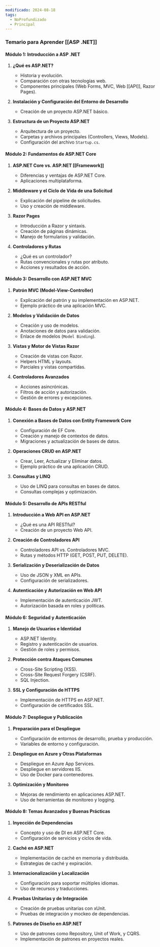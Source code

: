```yaml
---
modificado: 2024-08-18
tags:
  - NoProfundizado
  - Principal
---
```

### **Temario para Aprender [[ASP .NET]]**

#### **Módulo 1: Introducción a ASP .NET**

1. **¿Qué es ASP.NET?**
    - Historia y evolución.
    - Comparación con otras tecnologías web.
    - Componentes principales (Web Forms, MVC, Web [[API]], Razor Pages).
    
1. **Instalación y Configuración del Entorno de Desarrollo**
    - Creación de un proyecto ASP.NET básico.
    
1. **Estructura de un Proyecto ASP.NET**
    - Arquitectura de un proyecto.
    - Carpetas y archivos principales (Controllers, Views, Models).
    - Configuración del archivo `Startup.cs`.
    
#### **Módulo 2: Fundamentos de ASP.NET Core**

1. **ASP.NET Core vs. ASP.NET [[Framework]]**
    - Diferencias y ventajas de ASP.NET Core.
    - Aplicaciones multiplataforma.
    
1. **Middleware y el Ciclo de Vida de una Solicitud**
    - Explicación del pipeline de solicitudes.
    - Uso y creación de middleware.
    
1. **Razor Pages**
    - Introducción a Razor y sintaxis.
    - Creación de páginas dinámicas.
    - Manejo de formularios y validación.
    
1. **Controladores y Rutas**
    - ¿Qué es un controlador?
    - Rutas convencionales y rutas por atributo.
    - Acciones y resultados de acción.

#### **Módulo 3: Desarrollo con ASP.NET MVC**

1. **Patrón MVC (Model-View-Controller)**
    - Explicación del patrón y su implementación en ASP.NET.
    - Ejemplo práctico de una aplicación MVC.
    
1. **Modelos y Validación de Datos**
    - Creación y uso de modelos.
    - Anotaciones de datos para validación.
    - Enlace de modelos (`Model Binding`).
    
1. **Vistas y Motor de Vistas Razor**
    - Creación de vistas con Razor.
    - Helpers HTML y layouts.
    - Parciales y vistas compartidas.
    
1. **Controladores Avanzados**
    - Acciones asincrónicas.
    - Filtros de acción y autorización.
    - Gestión de errores y excepciones.

#### **Módulo 4: Bases de Datos y ASP.NET**
1. **Conexión a Bases de Datos con Entity Framework Core**
    - Configuración de EF Core.
    - Creación y manejo de contextos de datos.
    - Migraciones y actualización de bases de datos.
    
1. **Operaciones CRUD en ASP.NET**
    - Crear, Leer, Actualizar y Eliminar datos.
    - Ejemplo práctico de una aplicación CRUD.
    
1. **Consultas y LINQ**
    - Uso de LINQ para consultas en bases de datos.
    - Consultas complejas y optimización.

#### **Módulo 5: Desarrollo de APIs RESTful**
1. **Introducción a Web API en ASP.NET**
    - ¿Qué es una API RESTful?
    - Creación de un proyecto Web API.
    
1. **Creación de Controladores API**
    - Controladores API vs. Controladores MVC.
    - Rutas y métodos HTTP (GET, POST, PUT, DELETE).
    
1. **Serialización y Deserialización de Datos**
    - Uso de JSON y XML en APIs.
    - Configuración de serializadores.
    
1. **Autenticación y Autorización en Web API**
    - Implementación de autenticación JWT.
    - Autorización basada en roles y políticas.

#### **Módulo 6: Seguridad y Autenticación**

1. **Manejo de Usuarios e Identidad**
    - ASP.NET Identity.
    - Registro y autenticación de usuarios.
    - Gestión de roles y permisos.
    
1. **Protección contra Ataques Comunes**
    - Cross-Site Scripting (XSS).
    - Cross-Site Request Forgery (CSRF).
    - SQL Injection.
    
1. **SSL y Configuración de HTTPS**
    - Implementación de HTTPS en ASP.NET.
    - Configuración de certificados SSL.

#### **Módulo 7: Despliegue y Publicación**
1. **Preparación para el Despliegue**
    - Configuración de entornos de desarrollo, prueba y producción.
    - Variables de entorno y configuración.
    
1. **Despliegue en Azure y Otras Plataformas**
    - Despliegue en Azure App Services.
    - Despliegue en servidores IIS.
    - Uso de Docker para contenedores.
    
1. **Optimización y Monitoreo**
    - Mejoras de rendimiento en aplicaciones ASP.NET.
    - Uso de herramientas de monitoreo y logging.

#### **Módulo 8: Temas Avanzados y Buenas Prácticas**

1. **Inyección de Dependencias**
    - Concepto y uso de DI en ASP.NET Core.
    - Configuración de servicios y ciclos de vida.
    
1. **Caché en ASP.NET**
    - Implementación de caché en memoria y distribuida.
    - Estrategias de caché y expiración.
    
1. **Internacionalización y Localización**
    - Configuración para soportar múltiples idiomas.
    - Uso de recursos y traducciones.
    
1. **Pruebas Unitarias y de Integración**
    - Creación de pruebas unitarias con xUnit.
    - Pruebas de integración y mockeo de dependencias.
    
1. **Patrones de Diseño en ASP.NET**
    - Uso de patrones como Repository, Unit of Work, y CQRS.
    - Implementación de patrones en proyectos reales.